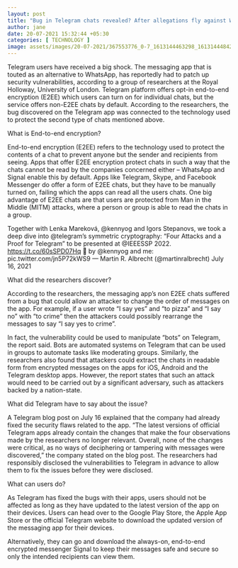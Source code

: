 ```yaml
---
layout: post
title: "Bug in Telegram chats revealed? After allegations fly against WhatsApp rival, company reacts; users must do this now"
author: jane 
date: 20-07-2021 15:32:44 +05:30 
categories: [ TECHNOLOGY ] 
image: assets/images/20-07-2021/367553776_0-7_1613144463298_1613144484240_1626613623228.jpg
---
```

Telegram users have received a big shock. The messaging app that is touted as an alternative to WhatsApp, has reportedly had to patch up security vulnerabilities, according to a group of researchers at the Royal Holloway, University of London. Telegram platform offers opt-in end-to-end encryption (E2EE) which users can turn on for individual chats, but the service offers non-E2EE chats by default. According to the researchers, the bug discovered on the Telegram app was connected to the technology used to protect the second type of chats mentioned above.

What is End-to-end encryption?

End-to-end encryption (E2EE) refers to the technology used to protect the contents of a chat to prevent anyone but the sender and recipients from seeing. Apps that offer E2EE encryption protect chats in such a way that the chats cannot be read by the companies concerned either – WhatsApp and Signal enable this by default. Apps like Telegram, Skype, and Facebook Messenger do offer a form of E2EE chats, but they have to be manually turned on, failing which the apps can read all the users chats. One big advantage of E2EE chats are that users are protected from Man in the Middle (MITM) attacks, where a person or group is able to read the chats in a group.

Together with Lenka Mareková, @kennyog and Igors Stepanovs, we took a deep dive into @telegram’s symmetric cryptography: “Four Attacks and a Proof for Telegram” to be presented at @IEEESSP 2022. https://t.co/60sSPD07Hq 🧵 by @kennyog and me: pic.twitter.com/jn5P72kWS9 — Martin R. Albrecht (@martinralbrecht) July 16, 2021

What did the researchers discover?

According to the researchers, the messaging app’s non E2EE chats suffered from a bug that could allow an attacker to change the order of messages on the app. For example, if a user wrote “I say yes” and “to pizza” and “I say no” with “to crime” then the attackers could possibly rearrange the messages to say “I say yes to crime”.

In fact, the vulnerability could be used to manipulate “bots” on Telegram, the report said. Bots are automated systems on Telegram that can be used in groups to automate tasks like moderating groups. Similarly, the researchers also found that attackers could extract the chats in readable form from encrypted messages on the apps for iOS, Android and the Telegram desktop apps. However, the report states that such an attack would need to be carried out by a significant adversary, such as attackers backed by a nation-state.

What did Telegram have to say about the issue?

A Telegram blog post on July 16 explained that the company had already fixed the security flaws related to the app. “The latest versions of official Telegram apps already contain the changes that make the four observations made by the researchers no longer relevant. Overall, none of the changes were critical, as no ways of deciphering or tampering with messages were discovered,” the company stated on the blog post. The researchers had responsibly disclosed the vulnerabilities to Telegram in advance to allow them to fix the issues before they were disclosed.

What can users do?

As Telegram has fixed the bugs with their apps, users should not be affected as long as they have updated to the latest version of the app on their devices. Users can head over to the Google Play Store, the Apple App Store or the official Telegram website to download the updated version of the messaging app for their devices.

Alternatively, they can go and download the always-on, end-to-end encrypted messenger Signal to keep their messages safe and secure so only the intended recipients can view them.